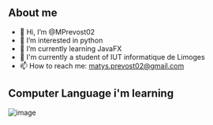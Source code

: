 About me
----------------------------------------------------------------------------
- 👋 Hi, I’m @MPrevost02
- 👀 I’m interested in python
- 🌱 I’m currently learning JavaFX
- 🚀 I'm currently a student of IUT informatique de Limoges
- 📫 How to reach me: matys.prevost02@gmail.com

Computer Language i'm learning
-----------------------------------------------------------------------------
![image](https://github.com/MPrevost02/MPrevost02/assets/159130177/ffcbeed0-9886-4d7a-a66a-aaf7ea2122db)

<!---
MPrevost02/MPrevost02 is a ✨ special ✨ repository because its `README.md` (this file) appears on your GitHub profile.
You can click the Preview link to take a look at your changes.
--->
